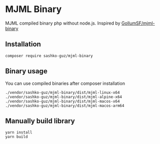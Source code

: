 # MJML Binary

MJML compiled binary php without node.js.
Inspired by [GollumSF/mjml-binary](https://github.com/GollumSF/mjml-binary)

## Installation

```shell
composer require sashko-guz/mjml-binary
```

## Binary usage

You can use compiled binaries after composer installation
```shell
./vendor/sashko-guz/mjml-binary/dist/mjml-linux-x64
./vendor/sashko-guz/mjml-binary/dist/mjml-alpine-x64
./vendor/sashko-guz/mjml-binary/dist/mjml-macos-x64
./vendor/sashko-guz/mjml-binary/dist/mjml-macos-arm64
```

## Manually build library

```
yarn install
yarn build
```
